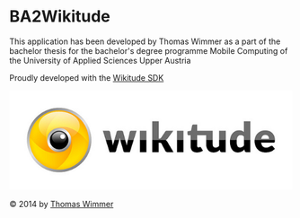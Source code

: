 BA2Wikitude
===========

This application has been developed by Thomas Wimmer as a part of the bachelor thesis for the bachelor's degree programme Mobile Computing of the University of Applied Sciences Upper Austria

Proudly developed with the [Wikitude SDK](http://www.wikitude.com/ "Wikitude SDK")

![alt tag](https://github.com/ThoWim/BA2Wikitude/blob/master/BA2WikitudeProject/assets/assets/Resources/wikitudelogo.jpg)

© 2014 by [Thomas Wimmer](mailto://tom.wimmer@hotmail.com "Mail to Thomas Wimmer")
